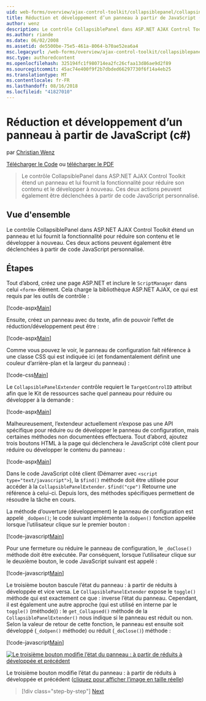 ```yaml
---
uid: web-forms/overview/ajax-control-toolkit/collapsiblepanel/collapsing-and-expanding-a-panel-from-javascript-cs
title: Réduction et développement d’un panneau à partir de JavaScript (c#) | Microsoft Docs
author: wenz
description: Le contrôle CollapsiblePanel dans ASP.NET AJAX Control Toolkit étend un panneau et lui fournit la fonctionnalité pour réduire son contenu et le développer un...
ms.author: riande
ms.date: 06/02/2008
ms.assetid: de5500be-75e5-461a-8064-b70ae52ea6a4
msc.legacyurl: /web-forms/overview/ajax-control-toolkit/collapsiblepanel/collapsing-and-expanding-a-panel-from-javascript-cs
msc.type: authoredcontent
ms.openlocfilehash: 325194fc1f980714ea2fc26cfaa13d86ae9d2f89
ms.sourcegitcommit: 45ac74e400f9f2b7dbded66297730f6f14a4eb25
ms.translationtype: MT
ms.contentlocale: fr-FR
ms.lasthandoff: 08/16/2018
ms.locfileid: "41827010"
---
```

<a name="collapsing-and-expanding-a-panel-from-javascript-c"></a>Réduction et développement d’un panneau à partir de JavaScript (c#)
====================
par [Christian Wenz](https://github.com/wenz)

[Télécharger le Code](http://download.microsoft.com/download/8/a/a/8aab3c3e-de6f-463f-805c-5fda567eef6e/CollapsiblePanel1.cs.zip) ou [télécharger le PDF](http://download.microsoft.com/download/b/6/a/b6ae89ee-df69-4c87-9bfb-ad1eb2b23373/collapsiblepanel1CS.pdf)

> Le contrôle CollapsiblePanel dans ASP.NET AJAX Control Toolkit étend un panneau et lui fournit la fonctionnalité pour réduire son contenu et le développer à nouveau. Ces deux actions peuvent également être déclenchées à partir de code JavaScript personnalisé.


## <a name="overview"></a>Vue d'ensemble

Le contrôle CollapsiblePanel dans ASP.NET AJAX Control Toolkit étend un panneau et lui fournit la fonctionnalité pour réduire son contenu et le développer à nouveau. Ces deux actions peuvent également être déclenchées à partir de code JavaScript personnalisé.

## <a name="steps"></a>Étapes

Tout d’abord, créez une page ASP.NET et inclure le `ScriptManager` dans celui `<form>` élément. Cela charge la bibliothèque ASP.NET AJAX, ce qui est requis par les outils de contrôle :

[!code-aspx[Main](collapsing-and-expanding-a-panel-from-javascript-cs/samples/sample1.aspx)]

Ensuite, créez un panneau avec du texte, afin de pouvoir l’effet de réduction/développement peut être :

[!code-aspx[Main](collapsing-and-expanding-a-panel-from-javascript-cs/samples/sample2.aspx)]

Comme vous pouvez le voir, le panneau de configuration fait référence à une classe CSS qui est indiquée ici (et fondamentalement définit une couleur d’arrière-plan et la largeur du panneau) :

[!code-css[Main](collapsing-and-expanding-a-panel-from-javascript-cs/samples/sample3.css)]

Le `CollapsiblePanelExtender` contrôle requiert le `TargetControlID` attribut afin que le Kit de ressources sache quel panneau pour réduire ou développer à la demande :

[!code-aspx[Main](collapsing-and-expanding-a-panel-from-javascript-cs/samples/sample4.aspx)]

Malheureusement, l’extendeur actuellement n’expose pas une API spécifique pour réduire ou de développer le panneau de configuration, mais certaines méthodes non documentées effectuera. Tout d’abord, ajoutez trois boutons HTML à la page qui déclenchera le JavaScript côté client pour réduire ou développer le contenu du panneau :

[!code-aspx[Main](collapsing-and-expanding-a-panel-from-javascript-cs/samples/sample5.aspx)]

Dans le code JavaScript côté client (Démarrer avec `<script type="text/javascript">`), la `$find()` méthode doit être utilisée pour accéder à la `CollapsiblePanelExtender`. `$find("cpe")` Retourne une référence à celui-ci. Depuis lors, des méthodes spécifiques permettent de résoudre la tâche en cours.

La méthode d’ouverture (développement) le panneau de configuration est appelé `_doOpen()`; le code suivant implémente la `doOpen()` fonction appelée lorsque l’utilisateur clique sur le premier bouton :

[!code-javascript[Main](collapsing-and-expanding-a-panel-from-javascript-cs/samples/sample6.js)]

Pour une fermeture ou réduire le panneau de configuration, le `_doClose()` méthode doit être exécutée. Par conséquent, lorsque l’utilisateur clique sur le deuxième bouton, le code JavaScript suivant est appelé :

[!code-javascript[Main](collapsing-and-expanding-a-panel-from-javascript-cs/samples/sample7.js)]

Le troisième bouton bascule l’état du panneau : à partir de réduits à développée et vice versa. Le `CollapsiblePanelExtender` expose le `toggle()` méthode qui est exactement ce que : inverse l’état du panneau. Cependant, il est également une autre approche (qui est utilisé en interne par le `toggle()` (méthode)) : le `get_Collapsed()` méthode de la `CollapsiblePanelExtender()` nous indique si le panneau est réduit ou non. Selon la valeur de retour de cette fonction, le panneau est ensuite soit développé (`_doOpen()` méthode) ou réduit (`_doClose()`) méthode :

[!code-javascript[Main](collapsing-and-expanding-a-panel-from-javascript-cs/samples/sample8.js)]


[![Le troisième bouton modifie l’état du panneau : à partir de réduits à développée et précédent](collapsing-and-expanding-a-panel-from-javascript-cs/_static/image2.png)](collapsing-and-expanding-a-panel-from-javascript-cs/_static/image1.png)

Le troisième bouton modifie l’état du panneau : à partir de réduits à développée et précédent ([cliquez pour afficher l’image en taille réelle](collapsing-and-expanding-a-panel-from-javascript-cs/_static/image3.png))

> [!div class="step-by-step"]
> [Next](collapsing-and-expanding-a-panel-from-javascript-vb.md)
